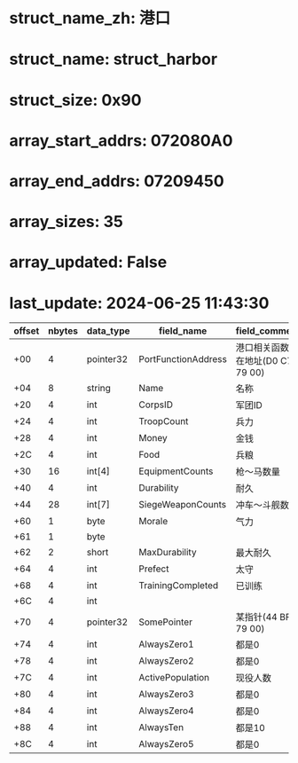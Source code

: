 # struct_name_zh: 港口
# struct_name: struct_harbor
# struct_size: 0x90
# array_start_addrs: 072080A0
# array_end_addrs: 07209450
# array_sizes: 35
# array_updated: False
# last_update: 2024-06-25 11:43:30

| offset | nbytes | data_type | field_name          | field_comment                     |
| ------ | ------ | --------- | ------------------- | --------------------------------- |
| +00    | 4      | pointer32 | PortFunctionAddress | 港口相关函数所在地址(D0 C7 79 00) |
| +04    | 8      | string    | Name                | 名称                              |
| +20    | 4      | int       | CorpsID             | 军团ID                            |
| +24    | 4      | int       | TroopCount          | 兵力                              |
| +28    | 4      | int       | Money               | 金钱                              |
| +2C    | 4      | int       | Food                | 兵粮                              |
| +30    | 16     | int[4]    | EquipmentCounts     | 枪～马数量                        |
| +40    | 4      | int       | Durability          | 耐久                              |
| +44    | 28     | int[7]    | SiegeWeaponCounts   | 冲车～斗舰数量                    |
| +60    | 1      | byte      | Morale              | 气力                              |
| +61    | 1      | byte      |                     |                                   |
| +62    | 2      | short     | MaxDurability       | 最大耐久                          |
| +64    | 4      | int       | Prefect             | 太守                              |
| +68    | 4      | int       | TrainingCompleted   | 已训练                            |
| +6C    | 4      | int       |                     |                                   |
| +70    | 4      | pointer32 | SomePointer         | 某指针(44 BF 79 00)               |
| +74    | 4      | int       | AlwaysZero1         | 都是0                             |
| +78    | 4      | int       | AlwaysZero2         | 都是0                             |
| +7C    | 4      | int       | ActivePopulation    | 现役人数                          |
| +80    | 4      | int       | AlwaysZero3         | 都是0                             |
| +84    | 4      | int       | AlwaysZero4         | 都是0                             |
| +88    | 4      | int       | AlwaysTen           | 都是10                            |
| +8C    | 4      | int       | AlwaysZero5         | 都是0                             |

